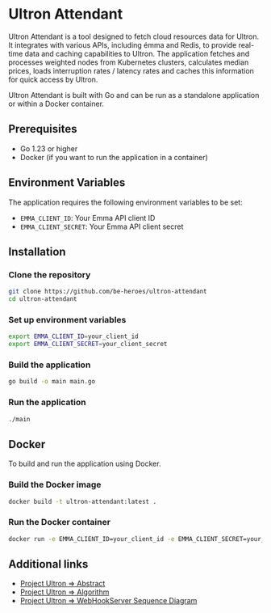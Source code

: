 # Ultron Attendant

Ultron Attendant is a tool designed to fetch cloud resources data for Ultron. It integrates with various APIs, including émma and Redis, to provide real-time data and caching capabilities to Ultron. The application fetches and processes weighted nodes from Kubernetes clusters, calculates median prices, loads interruption rates / latency rates and caches this information for quick access by Ultron. 

Ultron Attendant is built with Go and can be run as a standalone application or within a Docker container.

## Prerequisites

- Go 1.23 or higher
- Docker (if you want to run the application in a container)

## Environment Variables

The application requires the following environment variables to be set:

- `EMMA_CLIENT_ID`: Your Emma API client ID
- `EMMA_CLIENT_SECRET`: Your Emma API client secret

## Installation

### Clone the repository

```sh
git clone https://github.com/be-heroes/ultron-attendant
cd ultron-attendant
```

### Set up environment variables

```sh
export EMMA_CLIENT_ID=your_client_id
export EMMA_CLIENT_SECRET=your_client_secret
```

### Build the application

```sh
go build -o main main.go
```

### Run the application

```sh
./main
```

## Docker

To build and run the application using Docker.

### Build the Docker image

```sh
docker build -t ultron-attendant:latest .
```

### Run the Docker container

```sh
docker run -e EMMA_CLIENT_ID=your_client_id -e EMMA_CLIENT_SECRET=your_client_secret ultron-attendant:latest
```

## Additional links

- [Project Ultron => Abstract](https://github.com/be-heroes/ultron/blob/main/docs/ultron_abstract.md)
- [Project Ultron => Algorithm](https://github.com/be-heroes/ultron/blob/main/docs/ultron_algorithm.md)
- [Project Ultron => WebHookServer Sequence Diagram](https://github.com/be-heroes/ultron/blob/main/docs/ultron.png)
